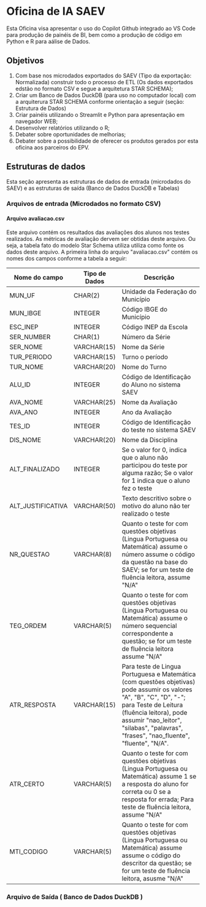 # Oficina de IA SAEV

Esta Oficina visa apresentar o uso do Copilot Github integrado ao VS Code para produção de painéis de BI, bem como a produção de código em Python e R para aálise de Dados.


##  Objetivos

1. Com base nos microdados exportados do SAEV (Tipo da exportação: Normalizada) construir todo o processo de ETL (Os dados exportados edstão no formato CSV e segue a arquitetura STAR SCHEMA);
2. Criar um Banco de Dados DuckDB (para uso no computador local) com a arquiterura STAR SCHEMA conforme orientação a seguir (seção: Estrutura de Dados)
3. Criar painéis utilizando o Streamlit e Python para apresentação em navegador WEB;
4. Desenvolver relatórios utilizando o R;
5. Debater sobre oportunidades de melhorias;
6. Debater sobre a possibilidade de oferecer os produtos gerados por esta oficina aos parceiros do EPV.


## Estruturas de dados 

Esta seção apresenta as estruturas de dados de entrada (microdados do SAEV) e as estruturas de saída (Banco de Dados DuckDB e Tabelas)

### Arquivos de entrada (Microdados no formato CSV) 

#### Arquivo avaliacao.csv 

Este arquivo contém os resultados das avaliações dos alunos nos testes realizados. As métricas de avaliação dervem ser obtidas deste arquivo. Ou seja, a tabela fato do modelo Star Schema utiliza utiliza como fonte os dados deste arquivo. A primeira linha do arquivo "avaliacao.csv" contém os nomes dos campos conforme a tabela a seguir: 

| Nome do campo       | Tipo de Dados  | Descrição | 
| ------------------- | -------------- | --------- | 
| MUN_UF              | CHAR(2)        | Unidade da Federação do Município | 
| MUN_IBGE            | INTEGER        | Código IBGE do Município | 
| ESC_INEP            | INTEGER        | Código INEP da Escola | 
| SER_NUMBER          | CHAR(1)        | Número da Série | 
| SER_NOME            | VARCHAR(15)    | Nome da Série | 
| TUR_PERIODO         | VARCHAR(15)    | Turno o período |  
| TUR_NOME            | VARCHAR(20)    | Nome do Turno | 
| ALU_ID              | INTEGER        | Código de Identificação do Aluno no sistema SAEV | 
| AVA_NOME            | VARCHAR(25)    | Nome da Avaliação | 
| AVA_ANO             | INTEGER        | Ano da Avaliação | 
| TES_ID              | INTEGER        | Código de Identificação do teste no sistema SAEV | 
| DIS_NOME            | VARCHAR(20)    | Nome da Disciplina | 
| ALT_FINALIZADO      | INTEGER        | Se o valor for 0, indica que o aluno não participou do teste por alguma razão; Se o valor for 1 indica que o aluno fez o teste |  
| ALT_JUSTIFICATIVA   | VARCHAR(50)    | Texto descritivo sobre o motivo do aluno não ter realizado o teste | 
| NR_QUESTAO          | VARCHAR(8)     | Quanto o teste for com questões objetivas (Lingua Portuguesa ou Matemática) assume o número assume o código da questão na base do SAEV; se for um teste de fluência leitora, assume "N/A" | 
| TEG_ORDEM           | VARCHAR(5)     | Quanto o teste for com questões objetivas (Lingua Portuguesa ou Matemática) assume o número sequencial correspondente a questão; se for um teste de fluência leitora assume "N/A" |    
| ATR_RESPOSTA        | VARCHAR(15)    | Para teste de Lingua Portuguesa e Matemática (com questões objetivas) pode assumir os valores "A", "B", "C", "D", "-"; para Teste de Leitura (fluência leitora), pode assumir "nao_leitor", "silabas", "palavras", "frases", "nao_fluente", "fluente", "N/A". |  
| ATR_CERTO           | VARCHAR(5)     | Quanto o teste for com questões objetivas (Lingua Portuguesa ou Matemática) assume 1 se a resposta do aluno for correta ou 0 se a resposta for errada; Para teste de fluência leitora, assume "N/A" |  
| MTI_CODIGO          | VARCHAR(5)     | Quanto o teste for com questões objetivas (Lingua Portuguesa ou Matemática) assume assume o código do descritor da questão; se for um teste de fluência leitora, asusme "N/A" | 







### Arquivo de Saída ( Banco de Dados DuckDB )
